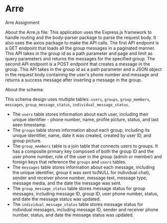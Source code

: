# Arre
Arre Assignment

About the Arre.js file:
This application uses the Express.js framework to handle routing and the body-parser package to parse the request body. It also uses the axios package to make the API calls.
The first API endpoint is a GET endpoint that loads all the group messages in a paginated manner. This API takes in the group id as a path parameter and page and limit as query parameters and returns the messages for the specified group.
The second API endpoint is a POST endpoint that creates a message in the group. This API takes in the group id as a path parameter and a JSON object in the request body containing the user's phone number and message and returns a success message after inserting a message in the group.

About the schema:

This schema design uses multiple tables: `users`, `groups`, `group_members`, `messages`, `group_message_status`, `individual_message_status`.
- The `users` table stores information about each user, including their unique identifier - phone number, name, profile picture, status, and last seen timestamp.
- The `groups` table stores information about each group, including its unique identifier, name, date it was created, created by user ID, and group picture.
- The `group_members` table is a join table that connects users to groups. It has a composite primary key composed of both the group ID and the user phone number, role of the user in the group (admin or member) and foreign keys that reference the `groups` and `users` tables.
- The `messages` table stores information about each message, including the unique identifier, group it was sent to(NULL for individual chat), sender and receiver phone number, message text, message type, message media, and the date the message was sent.
- The `group_message_status` table stores message status for group messages, including message ID, group ID, user phone number, status, and date the message status was updated. 
- The `individual_message_status` table stores message status for individual messages, including message ID, sender and receiver phone number, status, and date the message status was updated.

